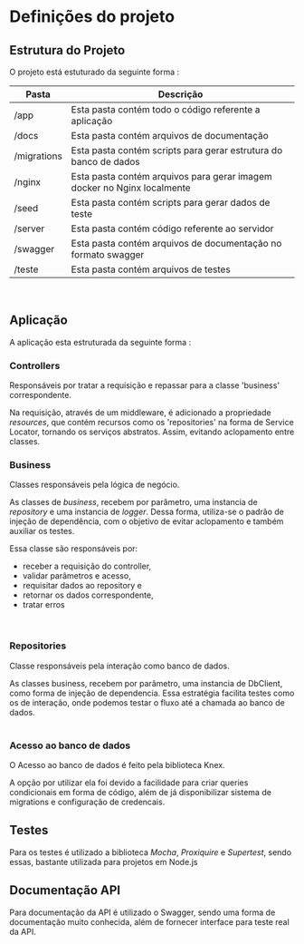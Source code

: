 # Definições do projeto

## **Estrutura do Projeto**

O projeto está estuturado da seguinte forma : 

|  Pasta | Descrição                                                                |
|--------|--------------------------------------------------------------------------|
|  /app  | Esta pasta contém todo o código referente a aplicação        |                             
|  /docs | Esta pasta contém arquivos de documentação |    
|  /migrations | Esta pasta contém scripts para gerar estrutura do banco de dados |    
|  /nginx | Esta pasta contém arquivos para gerar imagem docker no Nginx localmente |  
|  /seed | Esta pasta contém scripts para gerar dados de teste |  
|  /server | Esta pasta contém código referente ao servidor |  
|  /swagger | Esta pasta contém arquivos de documentação no formato swagger |  
|  /teste | Esta pasta contém arquivos de testes |  

<br>


## **Aplicação**

A aplicação esta estruturada da seguinte forma : 

### **Controllers** 

Responsáveis por tratar a requisição e repassar para a classe 'business' correspondente.

Na requisição, através de um middleware, é adicionado a propriedade *resources*, que contém recursos como os 'repositories'
na forma de Service Locator, tornando os serviços abstratos. Assim, evitando aclopamento entre classes.
<br>	

### **Business**

Classes responsáveis pela lógica de negócio.

As classes de *business*, recebem por parâmetro, uma instancia de *repository* e uma instancia de *logger*.
Dessa forma, utiliza-se o padrão de injeção de dependência, com o objetivo de evitar aclopamento e também auxiliar os testes.

Essa classe são responsáveis por:  
- receber a requisição do controller, 
- validar parâmetros e acesso, 
- requisitar dados ao repository e 
- retornar 	os dados correspondente, 
- tratar erros 
<br>
	
### **Repositories**

Classe responsáveis pela interação como banco de dados.

As classes business, recebem por parâmetro, uma instancia de DbClient, como forma de injeção de dependencia.
Essa estratégia facilita testes como os de interação, onde podemos testar o fluxo até a chamada ao banco de dados.	
<br>
	
### **Acesso ao banco de dados**
	
O Acesso ao banco de dados é feito pela biblioteca Knex.

A opção por utilizar ela foi devido a facilidade para criar queries condicionais em forma de código, além de já disponibilizar
sistema de migrations e configuração de credencais.
	
	
## **Testes** 

Para os testes é utilizado a biblioteca *Mocha*, *Proxiquire* e *Supertest*, sendo essas, bastante utilizada para projetos em Node.js


## **Documentação API** 

Para documentação da API é utilizado o Swagger, sendo uma forma de documentação muito conhecida, 
além de fornecer interface para teste real da API.
